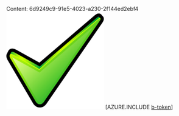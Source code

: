 Content: 6d9249c9-91e5-4023-a230-2f144ed2ebf4![image](d9cf1816-cc73-488f-82bc-215b7d7fa9ff.png)
[AZURE.INCLUDE [b-token](c5adcc08-0378-4486-81a8-e004caef7f1f.md)]
